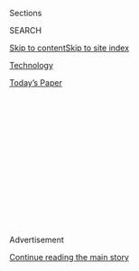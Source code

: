 <div id="app">

<div>

<div>

<div>

<div class="NYTAppHideMasthead css-1q2w90k e1suatyy0">

<div class="section css-ui9rw0 e1suatyy2">

<div class="css-eph4ug er09x8g0">

<div class="css-6n7j50">

</div>

<span class="css-1dv1kvn">Sections</span>

<div class="css-10488qs">

<span class="css-1dv1kvn">SEARCH</span>

</div>

[Skip to content](#site-content)[Skip to site
index](#site-index)

</div>

<div id="masthead-section-label" class="css-1wr3we4 eaxe0e00">

[Technology](https://www.nytimes.com/section/technology)

</div>

<div class="css-10698na e1huz5gh0">

</div>

</div>

<div id="masthead-bar-one" class="section hasLinks css-15hmgas e1csuq9d3">

<div class="css-uqyvli e1csuq9d0">

</div>

<div class="css-1uqjmks e1csuq9d1">

</div>

<div class="css-9e9ivx">

[](https://myaccount.nytimes.com/auth/login?response_type=cookie&client_id=vi)

</div>

<div class="css-1bvtpon e1csuq9d2">

[Today’s
Paper](https://www.nytimes.com/section/todayspaper)

</div>

</div>

</div>

</div>

<div data-aria-hidden="false">

<div id="site-content" data-role="main">

<div>

<div class="css-1aor85t" style="opacity:0.000000001;z-index:-1;visibility:hidden">

<div class="css-1hqnpie">

<div class="css-epjblv">

<span class="css-17xtcya">[Technology](/section/technology)</span><span class="css-x15j1o">|</span><span class="css-fwqvlz">Chinese
Tech Firms Forced to Choose Market: Home or Everywhere
Else</span>

</div>

<div class="css-k008qs">

<div class="css-1iwv8en">

<span class="css-18z7m18"></span>

<div>

</div>

</div>

<span class="css-1n6z4y">https://nyti.ms/2b4mMEE</span>

<div class="css-1705lsu">

<div class="css-4xjgmj">

<div class="css-4skfbu" data-role="toolbar" data-aria-label="Social Media Share buttons, Save button, and Comments Panel with current comment count" data-testid="share-tools">

  - 
  - 
  - 
  - 
    
    <div class="css-6n7j50">
    
    </div>

  - 

</div>

</div>

</div>

</div>

</div>

</div>

<div id="NYT_TOP_BANNER_REGION" class="css-13pd83m">

</div>

<div id="top-wrapper" class="css-1sy8kpn">

<div id="top-slug" class="css-l9onyx">

Advertisement

</div>

[Continue reading the main
story](#after-top)

<div class="ad top-wrapper" style="text-align:center;height:100%;display:block;min-height:250px">

<div id="top" class="place-ad" data-position="top" data-size-key="top">

</div>

</div>

<div id="after-top">

</div>

</div>

<div id="sponsor-wrapper" class="css-1hyfx7x">

<div id="sponsor-slug" class="css-19vbshk">

Supported by

</div>

[Continue reading the main
story](#after-sponsor)

<div id="sponsor" class="ad sponsor-wrapper" style="text-align:center;height:100%;display:block">

</div>

<div id="after-sponsor">

</div>

</div>

<div class="css-1vkm6nb ehdk2mb0">

# Chinese Tech Firms Forced to Choose Market: Home or Everywhere Else

</div>

![<span class="css-16f3y1r e13ogyst0">What was once known as the land of
cheap rip-offs may now offer a glimpse of the future — and American
companies are taking
notice.</span><span class="css-cch8ym"><span class="css-1dv1kvn">Credit</span><span class="css-cnj6d5 e1z0qqy90" itemprop="copyrightHolder"><span class="css-1ly73wi e1tej78p0">Credit...</span><span>Damir
Sagolj/Reuters</span></span></span>](https://static01.nyt.com/images/2016/08/08/business/international/wechat-explainer-still/wechat-explainer-still-videoSixteenByNine3000.jpg)

<div class="css-xt80pu e12qa4dv0">

<div class="css-18e8msd">

<div class="css-vp77d3 epjyd6m0">

<div class="css-1baulvz">

By [<span class="css-1baulvz last-byline" itemprop="name">Paul
Mozur</span>](https://www.nytimes.com/by/paul-mozur)

</div>

</div>

  - Aug. 9,
    2016

  - 
    
    <div class="css-4xjgmj">
    
    <div class="css-d8bdto" data-role="toolbar" data-aria-label="Social Media Share buttons, Save button, and Comments Panel with current comment count" data-testid="share-tools">
    
      - 
      - 
      - 
      - 
        
        <div class="css-6n7j50">
        
        </div>
    
      - 
    
    </div>
    
    </div>

</div>

</div>

<div class="section meteredContent css-1r7ky0e" name="articleBody" itemprop="articleBody">

<div class="css-1fanzo5 StoryBodyCompanionColumn">

<div class="css-53u6y8">

HONG KONG — For teenagers who like to sing along with Ariana Grande and
Flo Rida, Musical.ly is a must-have. The app that lets users lip-sync
and dance in their own music videos boasts 100 million users and
partners with pop stars like Ms. Grande and Meghan Trainor.

It’s not easy to tell Musical.ly is Chinese — and that’s deliberate. To
find success in America, its parent company has ignored China, its home
market and a country with 700 million internet users.

The reason is simple, says Alex Zhu, co-founder of Shanghai-based
Musical.ly: China’s internet is fundamentally different from the one
used in much of the rest of the world.

“It’s still very difficult to get into China,” said Mr. Zhu, who studied
civil engineering at Zhejiang University in the eastern city of
Hangzhou. “It’s a closed environment, and you have to be quite different
to compete in that market.”

</div>

</div>

<div class="css-1fanzo5 StoryBodyCompanionColumn">

<div class="css-53u6y8">

Two decades after Beijing began walling off its homegrown internet from
the rest of the planet, the digital world [has split between China and
everybody
else](http://www.nytimes.com/2016/08/02/technology/uber-china-internet.html).
That has prevented American technology companies like Facebook and Uber,
which recently [agreed to sell its China
operations](http://www.nytimes.com/2016/08/02/business/dealbook/china-uber-didi-chuxing.html?hpw&rref=technology&action=click&pgtype=Homepage&module=well-region&region=bottom-well&WT.nav=bottom-well),
from independently being able to tap the Chinese market.

For China’s web companies, the divide may have even more significant
implications.

It has penned in the country’s biggest and most innovative internet
companies. Alibaba, Baidu and Tencent have grown to be some of the
world’s largest internet companies, but they rely almost entirely on
domestic businesses. Their ventures abroad have been mostly desultory,
and prognostications that they will challenge American giants
internationally have not materialized.

</div>

</div>

<div class="css-79elbk" data-testid="photoviewer-wrapper">

<div class="css-z3e15g" data-testid="photoviewer-wrapper-hidden">

</div>

<div class="css-1a48zt4 ehw59r15" data-testid="photoviewer-children">

![<span class="css-16f3y1r e13ogyst0" data-aria-hidden="true">Alex Zhu,
co-founder of Musical.ly, in a meeting with staff members at the
company’s offices in
Shanghai.</span><span class="css-cnj6d5 e1z0qqy90" itemprop="copyrightHolder"><span class="css-1ly73wi e1tej78p0">Credit...</span><span>Gilles
Sabrie for The New York
Times</span></span>](https://static01.nyt.com/images/2016/08/09/business/00CHINAABROAD4/00CHINAABROAD4-articleLarge.jpg?quality=75&auto=webp&disable=upscale)

</div>

</div>

<div class="css-1fanzo5 StoryBodyCompanionColumn">

<div class="css-53u6y8">

For Chinese web start-ups like Musical.ly, the internet split has also
forced them to choose — either create something that caters to China’s
digital population or focus on the rest of the globe.

In many ways, the split is like 19th century railroads in the United
States, when rails of different sizes hindered a train’s ability to go
from one place to another.

</div>

</div>

<div class="css-1fanzo5 StoryBodyCompanionColumn">

<div class="css-53u6y8">

“The barrier to entering the U.S. or China market is becoming higher and
higher,” said Kai-fu Lee, a venture investor from Taiwan and former head
of Google China.

The difficulties that China’s internet companies face in expanding their
success abroad are epitomized by WeChat, the messaging app owned by
Tencent. In China, WeChat combines e-commerce and real-world services in
ways that have [Western companies playing
catch-up](http://www.nytimes.com/2016/08/03/technology/china-mobile-tech-innovation-silicon-valley.html).
It has about 700 million users, most of whom are Chinese or use it to
connect with people in China.

In 2012, armed with a cash stockpile of several hundred million dollars,
the world soccer star Lionel Messi as a spokesman and local ads like
Bollywood-inspired commercials in India, Tencent began a push that
executives said would be its best chance of breaking out of China. The
effort flopped.

Critics pointed to Tencent’s lack of distinctive marketing, a record of
censorship and surveillance in China and its late arrival to foreign
markets. Yet the biggest problem was that outside of China, WeChat was
just not the same. Within China, WeChat can be used to do almost
everything, like pay bills, hail a taxi, book a doctor’s appointment,
share photos and chat. Yet its ability to do that is dependent on other
Chinese internet services that are limited outside the country.

That leaves WeChat outside China as an app that people mostly use to
chat and share photos — not that different from WhatsApp and Messenger,
which are both owned by Facebook. Baidu and Alibaba have apps that
similarly offer a range of capabilities, yet are less useful outside
China.

<div class="css-79elbk" data-testid="photoviewer-wrapper">

<div class="css-z3e15g" data-testid="photoviewer-wrapper-hidden">

</div>

<div class="css-1a48zt4 ehw59r15" data-testid="photoviewer-children">

<div class="css-zgakxe erfvjey0">

<span class="css-1ly73wi e1tej78p0">Image</span>

<div class="css-zjzyr8">

<div data-testid="lazyimage-container" style="height:258.4561403508772px">

</div>

</div>

</div>

<span class="css-16f3y1r e13ogyst0" data-aria-hidden="true">A screenshot
of a video by a popular user of Musical.ly, an app that combines social
media and
music.</span><span class="css-cnj6d5 e1z0qqy90" itemprop="copyrightHolder"><span class="css-1ly73wi e1tej78p0">Credit...</span><span>Gilles
Sabrie for The New York Times</span></span>

</div>

</div>

The same problem hurts start-ups in China. Those companies start out
accustomed to using Chinese internet sites and apps to market and
enhance their business. But going abroad means a different world of
services to master, such as a solid understanding of Facebook and
Google’s platforms and ads, not Baidu’s and Tencent’s.

</div>

</div>

<div class="css-1fanzo5 StoryBodyCompanionColumn">

<div class="css-53u6y8">

By contrast, Musical.ly chose the opposite approach and linked itself to
the most popular social networks in the United States. If someone
records an impressively coordinated dance or flawlessly lip-synced song,
the person can put it up not just on the app, but also add it to
Instagram, send it on WhatsApp or post it to Facebook. That has helped
Musical.ly grow naturally to Europe, South America and Southeast Asia,
Mr. Zhu said.

“The thing about this young generation in the U.S. is, they’re
creative,” said Mr. Zhu. “They’ll say, ‘Please follow me on Instagram
or Snapchat.’ If your app can attract some people in an age group and
make them super excited to share, you will probably grow.”

For Cheetah Mobile, a maker of smartphone utility apps based in Beijing
whose users are mostly outside China, the solution was finding a
steppingstone to the rest of the world. In early 2014, it opened an
office in Taiwan, where use of Google and Facebook dominates. That
helped it gain employees who intimately understood Facebook, YouTube and
other major Western platforms that could be used for advertising.

“Taiwan served as a bridge for us across the Pacific to the United
States,” said Charles Fan, Cheetah’s chief technology officer.

Tencent, Alibaba and Baidu have all opened American offices, but they
have mostly turned to investments and acquisitions to gain footholds
overseas. Over the last two years, Alibaba has invested in emerging
markets, including two online commerce companies, Paytm and Snapdeal, in
India. It also spent $1 billion to acquire Lazada, an e-commerce site
popular in Southeast Asia.

Tencent has been more aggressive in Western markets. In June, it made
its [largest<span class="css-8l6xbc evw5hdy0"> </span>overseas
deal](http://www.nytimes.com/2016/06/22/business/dealbook/tencent-softcell-softbank-deal.html),
paying $8.6 billion for Supercell, the Finnish company that created the
popular mobile game Clash of Clans. Tencent also has a stake in the
games company Activision Blizzard and bought one of the most played
games in the world, League of
Legends.

</div>

</div>

<div class="css-79elbk" data-testid="photoviewer-wrapper">

<div class="css-z3e15g" data-testid="photoviewer-wrapper-hidden">

</div>

<div class="css-1a48zt4 ehw59r15" data-testid="photoviewer-children">

<div class="css-1xdhyk6 erfvjey0">

<span class="css-1ly73wi e1tej78p0">Image</span>

<div class="css-zjzyr8">

<div data-testid="lazyimage-container" style="height:258.4561403508772px">

</div>

</div>

</div>

<span class="css-16f3y1r e13ogyst0" data-aria-hidden="true">The Shanghai
offices of Musical.ly, a Chinese start-up that chose to build its
business
abroad.</span><span class="css-cnj6d5 e1z0qqy90" itemprop="copyrightHolder"><span class="css-1ly73wi e1tej78p0">Credit...</span><span>Gilles
Sabrie for The New York Times</span></span>

</div>

</div>

<div class="css-1fanzo5 StoryBodyCompanionColumn">

<div class="css-53u6y8">

Perhaps the greatest indication of Tencent’s overseas ambitions was a
deal that never happened. In 2014, with its global WeChat campaign
faltering, it was preparing to start negotiations to bid for WhatsApp
when Facebook swooped in, according to a senior Tencent executive who
asked for anonymity in discussing corporate strategy.

</div>

</div>

<div class="css-1fanzo5 StoryBodyCompanionColumn">

<div class="css-53u6y8">

Tencent and Baidu declined to comment. An Alibaba spokeswoman referred
to recent remarks by Alibaba’s president, J. Michael Evans, in which he
pointed to acquisitions as a way the company was attracting new
consumers in developing markets. He also said Alibaba was focused on
attracting more foreign businesses to sell on its markets in China.

Mr. Lee said it might take a new technological jump for Chinese
companies to get a chance at building a platform inside China and
internationally. He said Chinese companies could prove competitive in
emerging sectors like virtual reality, artificial intelligence and
robotics.

“I think what might be surprising is, China will catch up rapidly,” he
said. “Partly because of Chinese universities, partly because of
returnees to China who form a portion of the top engineers in the
world.”

Musical.ly is in many ways a product of the cultural exchange between
the United States and China that Mr. Lee described. Mr. Zhu, 37,
graduated from a Chinese university, but moved to the United States with
the German software company SAP in 2010. He had the idea for the music
app while riding the train from San Francisco to Mountain View, Calif.,
in a car full of high school students.

“Half were listening to music and the other half were using their phone
to take photos and add emojis, and they were passing them around,” Mr.
Zhu said. Then it hit him: combine the selfie and social media part with
the music part and turn it into one product. In 2015, Mr. Zhu moved to
Shanghai, where his co-founder has been based since Musical.ly’s 2013
inception.

Yet Musical.ly is unlikely to be the social network to link both sides
of the Pacific. For the demographic the app is focusing on, it’s far
better to be outside its home market, Mr. Zhu said.

“Teenagers in the U.S. are a golden audience,” he said. “If you look at
China, the teenage culture doesn’t exist — the teens are super busy in
school studying for tests, so they don’t have the time and luxury to
play social media apps.”

</div>

</div>

</div>

<div>

</div>

<div>

</div>

<div>

</div>

<div>

<div id="bottom-wrapper" class="css-1ede5it">

<div id="bottom-slug" class="css-l9onyx">

Advertisement

</div>

[Continue reading the main
story](#after-bottom)

<div id="bottom" class="ad bottom-wrapper" style="text-align:center;height:100%;display:block;min-height:90px">

</div>

<div id="after-bottom">

</div>

</div>

</div>

</div>

</div>

## Site Index

<div>

</div>

## Site Information Navigation

  - [© <span>2020</span> <span>The New York Times
    Company</span>](https://help.nytimes.com/hc/en-us/articles/115014792127-Copyright-notice)

<!-- end list -->

  - [NYTCo](https://www.nytco.com/)
  - [Contact
    Us](https://help.nytimes.com/hc/en-us/articles/115015385887-Contact-Us)
  - [Work with us](https://www.nytco.com/careers/)
  - [Advertise](https://nytmediakit.com/)
  - [T Brand Studio](http://www.tbrandstudio.com/)
  - [Your Ad
    Choices](https://www.nytimes.com/privacy/cookie-policy#how-do-i-manage-trackers)
  - [Privacy](https://www.nytimes.com/privacy)
  - [Terms of
    Service](https://help.nytimes.com/hc/en-us/articles/115014893428-Terms-of-service)
  - [Terms of
    Sale](https://help.nytimes.com/hc/en-us/articles/115014893968-Terms-of-sale)
  - [Site
    Map](https://spiderbites.nytimes.com)
  - [Help](https://help.nytimes.com/hc/en-us)
  - [Subscriptions](https://www.nytimes.com/subscription?campaignId=37WXW)

</div>

</div>

</div>

</div>
